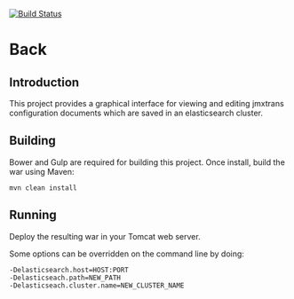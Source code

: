 [![Build Status](https://travis-ci.org/btravers/Back.svg?branch=master)](https://travis-ci.org/btravers/Back)

# Back

## Introduction

This project provides a graphical interface for viewing and editing jmxtrans configuration documents which are saved in an elasticsearch cluster.

## Building

Bower and Gulp are required for building this project. Once install, build the war using Maven:

    mvn clean install

## Running

Deploy the resulting war in your Tomcat web server.

Some options can be overridden on the command line by doing:

    -Delasticsearch.host=HOST:PORT
    -Delasticseach.path=NEW_PATH
    -Delasticseach.cluster.name=NEW_CLUSTER_NAME